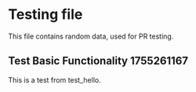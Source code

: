 # Testing file

This file contains random data, used for PR testing.


## Test Basic Functionality 1755261167

This is a test from test_hello.
